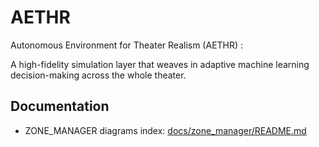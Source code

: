 # AETHR
Autonomous Environment for Theater Realism (AETHR) : 

A high-fidelity simulation layer that weaves in adaptive machine learning decision-making across the whole theater.

## Documentation

- ZONE_MANAGER diagrams index: [docs/zone_manager/README.md](docs/zone_manager/README.md)

